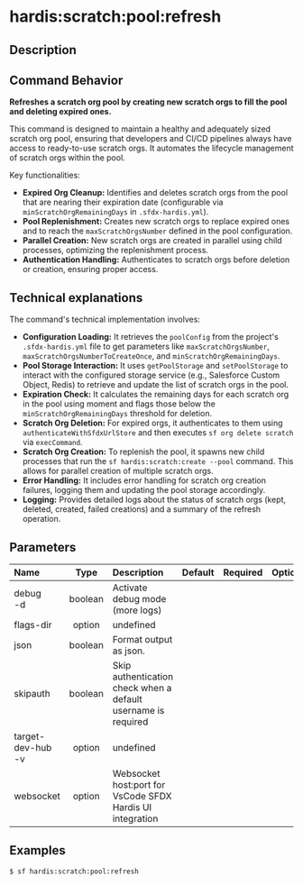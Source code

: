 <!-- This file has been generated with command 'sf hardis:doc:plugin:generate'. Please do not update it manually or it may be overwritten -->
# hardis:scratch:pool:refresh

## Description

## Command Behavior

**Refreshes a scratch org pool by creating new scratch orgs to fill the pool and deleting expired ones.**

This command is designed to maintain a healthy and adequately sized scratch org pool, ensuring that developers and CI/CD pipelines always have access to ready-to-use scratch orgs. It automates the lifecycle management of scratch orgs within the pool.

Key functionalities:

- **Expired Org Cleanup:** Identifies and deletes scratch orgs from the pool that are nearing their expiration date (configurable via `minScratchOrgRemainingDays` in `.sfdx-hardis.yml`).
- **Pool Replenishment:** Creates new scratch orgs to replace expired ones and to reach the `maxScratchOrgsNumber` defined in the pool configuration.
- **Parallel Creation:** New scratch orgs are created in parallel using child processes, optimizing the replenishment process.
- **Authentication Handling:** Authenticates to scratch orgs before deletion or creation, ensuring proper access.

## Technical explanations

The command's technical implementation involves:

- **Configuration Loading:** It retrieves the `poolConfig` from the project's `.sfdx-hardis.yml` file to get parameters like `maxScratchOrgsNumber`, `maxScratchOrgsNumberToCreateOnce`, and `minScratchOrgRemainingDays`.
- **Pool Storage Interaction:** It uses `getPoolStorage` and `setPoolStorage` to interact with the configured storage service (e.g., Salesforce Custom Object, Redis) to retrieve and update the list of scratch orgs in the pool.
- **Expiration Check:** It calculates the remaining days for each scratch org in the pool using moment and flags those below the `minScratchOrgRemainingDays` threshold for deletion.
- **Scratch Org Deletion:** For expired orgs, it authenticates to them using `authenticateWithSfdxUrlStore` and then executes `sf org delete scratch` via `execCommand`.
- **Scratch Org Creation:** To replenish the pool, it spawns new child processes that run the `sf hardis:scratch:create --pool` command. This allows for parallel creation of multiple scratch orgs.
- **Error Handling:** It includes error handling for scratch org creation failures, logging them and updating the pool storage accordingly.
- **Logging:** Provides detailed logs about the status of scratch orgs (kept, deleted, created, failed creations) and a summary of the refresh operation.


## Parameters

|Name|Type|Description|Default|Required|Options|
|:---|:--:|:----------|:-----:|:------:|:-----:|
|debug<br/>-d|boolean|Activate debug mode (more logs)||||
|flags-dir|option|undefined||||
|json|boolean|Format output as json.||||
|skipauth|boolean|Skip authentication check when a default username is required||||
|target-dev-hub<br/>-v|option|undefined||||
|websocket|option|Websocket host:port for VsCode SFDX Hardis UI integration||||

## Examples

```shell
$ sf hardis:scratch:pool:refresh
```



